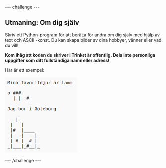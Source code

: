 \--- challenge \---

## Utmaning: Om dig själv

Skriv ett Python-program för att berätta för andra om dig själv med hjälp av text och ASCII -konst. Du kan skapa bilder av dina hobbyer, vänner eller vad du vill!

**Kom ihåg att koden du skriver i Trinket är offentlig. Dela inte personliga uppgifter som ditt fullständiga namn eller adress!**

Här är ett exempel:

![skärmdump](images/me-about.png)

\--- /challenge \---